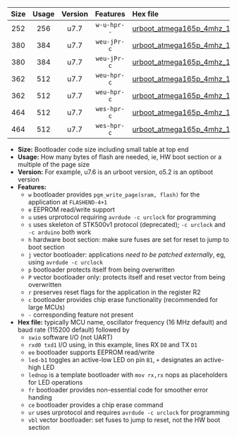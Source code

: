 |Size|Usage|Version|Features|Hex file|
|:-:|:-:|:-:|:-:|:--|
|252|256|u7.7|`w-u-hpr--`|[urboot_atmega165p_4mhz_115200bps_swio_rxe0_txe1_ur.hex](https://raw.githubusercontent.com/stefanrueger/urboot.hex/main/mcus/atmega165p/fcpu_4mhz/115200_bps/urboot_atmega165p_4mhz_115200bps_swio_rxe0_txe1_ur.hex)|
|380|384|u7.7|`weu-jPr-c`|[urboot_atmega165p_4mhz_115200bps_swio_rxe0_txe1_ee_led+b5_fr_ce_ur_vbl.hex](https://raw.githubusercontent.com/stefanrueger/urboot.hex/main/mcus/atmega165p/fcpu_4mhz/115200_bps/urboot_atmega165p_4mhz_115200bps_swio_rxe0_txe1_ee_led+b5_fr_ce_ur_vbl.hex)|
|380|384|u7.7|`weu-jPr-c`|[urboot_atmega165p_4mhz_115200bps_swio_rxe0_txe1_ee_lednop_fr_ce_ur_vbl.hex](https://raw.githubusercontent.com/stefanrueger/urboot.hex/main/mcus/atmega165p/fcpu_4mhz/115200_bps/urboot_atmega165p_4mhz_115200bps_swio_rxe0_txe1_ee_lednop_fr_ce_ur_vbl.hex)|
|362|512|u7.7|`weu-hpr-c`|[urboot_atmega165p_4mhz_115200bps_swio_rxe0_txe1_ee_led+b5_fr_ce_ur.hex](https://raw.githubusercontent.com/stefanrueger/urboot.hex/main/mcus/atmega165p/fcpu_4mhz/115200_bps/urboot_atmega165p_4mhz_115200bps_swio_rxe0_txe1_ee_led+b5_fr_ce_ur.hex)|
|362|512|u7.7|`weu-hpr-c`|[urboot_atmega165p_4mhz_115200bps_swio_rxe0_txe1_ee_lednop_fr_ce_ur.hex](https://raw.githubusercontent.com/stefanrueger/urboot.hex/main/mcus/atmega165p/fcpu_4mhz/115200_bps/urboot_atmega165p_4mhz_115200bps_swio_rxe0_txe1_ee_lednop_fr_ce_ur.hex)|
|464|512|u7.7|`wes-hpr-c`|[urboot_atmega165p_4mhz_115200bps_swio_rxe0_txe1_ee_led+b5_fr_ce.hex](https://raw.githubusercontent.com/stefanrueger/urboot.hex/main/mcus/atmega165p/fcpu_4mhz/115200_bps/urboot_atmega165p_4mhz_115200bps_swio_rxe0_txe1_ee_led+b5_fr_ce.hex)|
|464|512|u7.7|`wes-hpr-c`|[urboot_atmega165p_4mhz_115200bps_swio_rxe0_txe1_ee_lednop_fr_ce.hex](https://raw.githubusercontent.com/stefanrueger/urboot.hex/main/mcus/atmega165p/fcpu_4mhz/115200_bps/urboot_atmega165p_4mhz_115200bps_swio_rxe0_txe1_ee_lednop_fr_ce.hex)|

- **Size:** Bootloader code size including small table at top end
- **Usage:** How many bytes of flash are needed, ie, HW boot section or a multiple of the page size
- **Version:** For example, u7.6 is an urboot version, o5.2 is an optiboot version
- **Features:**
  + `w` bootloader provides `pgm_write_page(sram, flash)` for the application at `FLASHEND-4+1`
  + `e` EEPROM read/write support
  + `u` uses urprotocol requiring `avrdude -c urclock` for programming
  + `s` uses skeleton of STK500v1 protocol (deprecated); `-c urclock` and `-c arduino` both work
  + `h` hardware boot section: make sure fuses are set for reset to jump to boot section
  + `j` vector bootloader: applications *need to be patched externally*, eg, using `avrdude -c urclock`
  + `p` bootloader protects itself from being overwritten
  + `P` vector bootloader only: protects itself and reset vector from being overwritten
  + `r` preserves reset flags for the application in the register R2
  + `c` bootloader provides chip erase functionality (recommended for large MCUs)
  + `-` corresponding feature not present
- **Hex file:** typically MCU name, oscillator frequency (16 MHz default) and baud rate (115200 default) followed by
  + `swio` software I/O (not UART)
  + `rxd0 txd1` I/O using, in this example, lines RX `D0` and TX `D1`
  + `ee` bootloader supports EEPROM read/write
  + `led-b1` toggles an active-low LED on pin `B1`, `+` designates an active-high LED
  + `lednop` is a template bootloader with `mov rx,rx` nops as placeholders for LED operations
  + `fr` bootloader provides non-essential code for smoother error handing
  + `ce` bootloader provides a chip erase command
  + `ur` uses urprotocol and requires `avrdude -c urclock` for programming
  + `vbl` vector bootloader: set fuses to jump to reset, not the HW boot section
